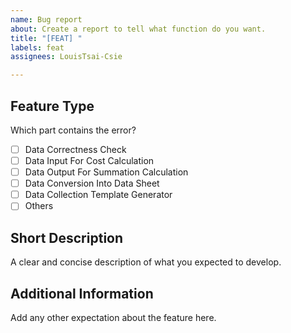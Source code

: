 ```yaml
---
name: Bug report
about: Create a report to tell what function do you want.
title: "[FEAT] "
labels: feat
assignees: LouisTsai-Csie

---
```


## Feature Type
Which part contains the error?
- [ ] Data Correctness Check
- [ ] Data Input For Cost Calculation
- [ ] Data Output For Summation Calculation
- [ ] Data Conversion Into Data Sheet
- [ ] Data Collection Template Generator
- [ ] Others

## Short Description
A clear and concise description of what you expected to develop.


## Additional Information
Add any other expectation about the feature here.
